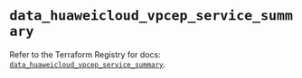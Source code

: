 # `data_huaweicloud_vpcep_service_summary`

Refer to the Terraform Registry for docs: [`data_huaweicloud_vpcep_service_summary`](https://registry.terraform.io/providers/huaweicloud/huaweicloud/1.71.1/docs/data-sources/vpcep_service_summary).
